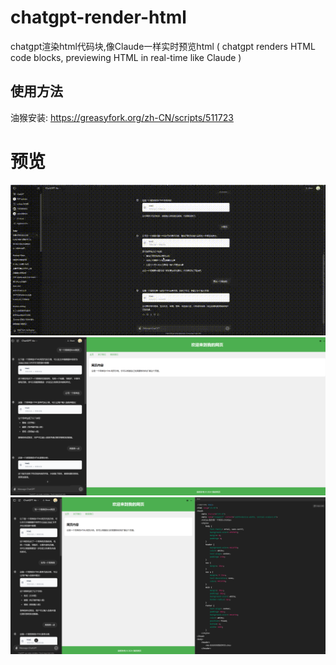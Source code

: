 # chatgpt-render-html
chatgpt渲染html代码块,像Claude一样实时预览html ( chatgpt renders HTML code blocks, previewing HTML in real-time like Claude )


## 使用方法

油猴安装: https://greasyfork.org/zh-CN/scripts/511723


# 预览
![Preview](./02a70547-2389-4e72-bbe6-6cf2fdfcc67b.gif)
![Preview](./image1.png)
![Preview](./image2.png)


